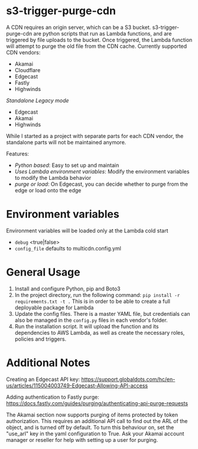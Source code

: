 s3-trigger-purge-cdn
==========
A CDN requires an origin server, which can be a S3 bucket. 
s3-trigger-purge-cdn are python scripts that run as Lambda functions, and are triggered by file uploads to the bucket. Once triggered, the Lambda function will attempt to purge the old file from the CDN cache.
Currently supported CDN vendors: 

- Akamai 
- Cloudflare
- Edgecast
- Fastly
- Highwinds

*Standalone Legacy mode* 
- Edgecast
- Akamai
- Highwinds

While I started as a project with separate parts for each CDN vendor, the standalone parts will not be maintained anymore. 

Features:
- *Python based*: Easy to set up and maintain
- *Uses Lambda environment variables*: Modify the environment variables to modify the Lambda behavior
- *purge or load*: On Edgecast, you can decide whether to purge from the edge or load onto the edge

Environment variables
==========
Environment variables will be loaded only at the Lambda cold start
* `debug` <true|false>
* `config_file` defaults to multicdn.config.yml


General Usage
==========
1. Install and configure Python, pip and Boto3
2. In the project directory, run the following command: `pip install -r requirements.txt -t .` This is in order to be able to create a full deployable package for Lambda
3. Update the config files. There is a master YAML file, but credentials can also be managed in the `config.py` files in each vendor's folder. 
4. Run the installation script. It will upload the function and its dependencies to AWS Lambda, as well as create the necessary roles, policies and triggers. 

Additional Notes
=========
Creating an Edgecast API key: https://support.globaldots.com/hc/en-us/articles/115004003749-Edgecast-Allowing-API-access

Adding authentication to Fastly purge: https://docs.fastly.com/guides/purging/authenticating-api-purge-requests 

The Akamai section now supports purging of items protected by token authorization.
This requires an additional API call to find out the ARL of the object, and is turned off by default.
To turn this behaviour on, set the "use_arl" key in the yaml configuration to True.
Ask your Akamai account manager or reseller for help with setting up a user for purging.

